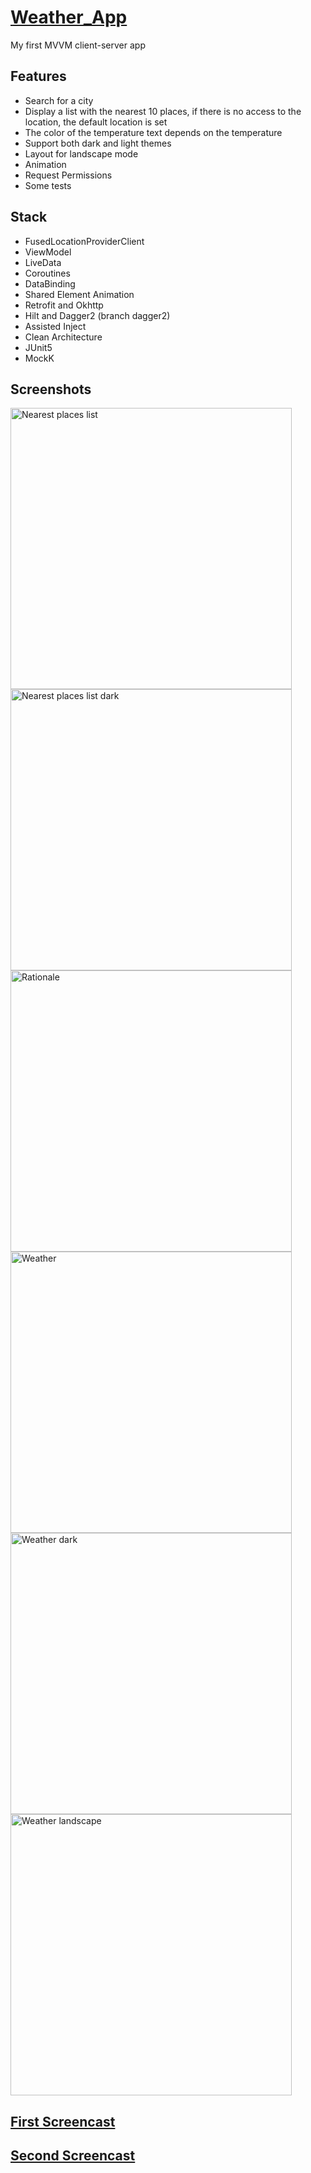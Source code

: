 # [Weather_App](https://github.com/Elizav555/Weather_App) 
My first MVVM client-server app

## Features
- Search for a city
- Display a list with the nearest 10 places, if there is no access to the location, the default location is set
- The color of the temperature text depends on the temperature
- Support both dark and light themes
- Layout for landscape mode
- Animation
- Request Permissions
- Some tests

## Stack
- FusedLocationProviderClient
- ViewModel
- LiveData
- Coroutines
- DataBinding
- Shared Element Animation
- Retrofit and Okhttp
- Hilt and Dagger2 (branch dagger2)
- Assisted Inject
- Clean Architecture
- JUnit5
- MockK

## Screenshots 
<img src="https://user-images.githubusercontent.com/78415957/194027098-8182da5d-2681-40d8-b755-8a13539e9207.jpg" alt="Nearest places list" height="450"/>
<img src="https://user-images.githubusercontent.com/78415957/194027110-e3d9b5ea-d619-46d1-a705-e7307831b78e.jpg" alt="Nearest places list dark" height="450"/>
<img src="https://user-images.githubusercontent.com/78415957/194027107-b1b23981-a75c-47dc-979b-0ea4c340df01.jpg" alt="Rationale" height="450"/>
<img src="https://user-images.githubusercontent.com/78415957/194027120-4ea20618-322b-49df-bc45-ec608968c7f9.jpg" alt="Weather" height="450"/>
<img src="https://user-images.githubusercontent.com/78415957/194027113-4ecbf264-ffac-48f3-93ee-6f13d7fb5c30.jpg" alt="Weather dark" height="450"/>
<img src="https://user-images.githubusercontent.com/78415957/194027116-8236f202-364d-4924-adc1-f6a3418e9fa0.jpg" alt="Weather landscape" width="450"/>

## [First Screencast](https://user-images.githubusercontent.com/78415957/194026549-4eea857e-a978-4069-9f89-9c4a8a882d6f.mp4)
## [Second Screencast](https://user-images.githubusercontent.com/78415957/194026555-7f1612e1-de84-4ffd-9f91-6403b04ea0cd.mp4)
